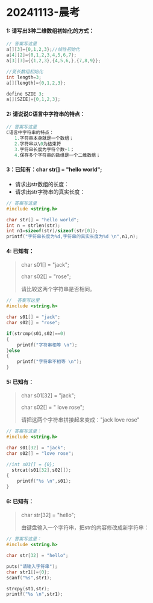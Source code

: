 # 20241113-晨考

#### 1: 请写出3种二维数组初始化的方式：

``` c
// 答案写这里
a[][3]={0,1,2,3};//线性初始化
a[4][2]={0,1,2,3,4,5,6,7};
a[3][3]={{1,2,3},{4,5,6,},{7,8,9}};

//变长数组初始化
int length=3;
a[][length]={0,1,2,3};

define SZIE 3;
a[][SZIE]={0,1,2,3};


```



#### 2: 请说说C语言中字符串的特点：

``` c
// 答案写这里
C语言中字符串的特点：
   1.字符串本身就是一个数组；
   2.字符串以\0为结束符
   3.字符串长度为字符个数+1；
   4.保存多个字符串的数组是一个二维数组；

```



#### 3：已知有：char str[] = "hello world";

- 请求出str数组的长度：
- 请求出str字符串的真实长度：

``` c
// 答案写这里
#include <string.h>

char str[] = "hello world";
int n = strlen(str);
int n1=sizeof(str)/sizeof(str[0]);
printf("字符串长度为%d,字符串的真实长度为%d \n",n1,n);

```



#### 4: 已知有：

> char s01[] = "jack"; 
>
> char s02[] = "rose";
>
> 请比较这两个字符串是否相同。

``` c
//  答案写这里
#include <string.h>

char s01[] = "jack"; 
char s02[] = "rose";

if(strcmp(s01,s02)==0)
{
    printf("字符串相等 \n");
}else
{
    printf("字符串不相等 \n");
}

```



#### 5: 已知有：

> char s01[32] = "jack"; 
>
> char s02[] = " love rose";
>
> 请把这两个字符串拼接起来变成："jack love rose"

``` c
// 答案写这里：
#include <string.h>

char s01[32] = "jack"; 
char s02[] = "love rose";

//int s03[] = {0};
  strcat(s01[32],s02[]);
{
    printf("%s \n",s01);
}

```



#### 6: 已知有：

> char str[32] = "hello";
>
> 由键盘输入一个字符串，把str的内容修改成新字符串：

``` c
// 答案写这里：
#include <string.h>

char str[32] = "hello";

puts("请输入字符串");
char str1[]={0};
scanf("%s",str1);

strcpy(st1,str);
printf("%s \n",str1);

```
